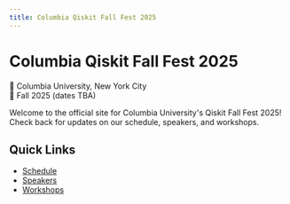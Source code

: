 ```yaml
---
title: Columbia Qiskit Fall Fest 2025
---
```


# Columbia Qiskit Fall Fest 2025

📍 Columbia University, New York City  
📅 Fall 2025 (dates TBA)

Welcome to the official site for Columbia University's Qiskit Fall Fest 2025!  
Check back for updates on our schedule, speakers, and workshops.

## Quick Links
- [Schedule](schedule.md)
- [Speakers](speakers.md)
- [Workshops](workshops.md)
